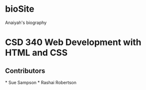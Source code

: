 # bioSite
Anaiyah's biography
<h1>CSD 340 Web Development with HTML and CSS</h1>
<h2>Contributors</h2>
* Sue Sampson
* Rashai Robertson
